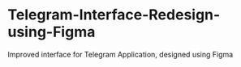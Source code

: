 # Telegram-Interface-Redesign-using-Figma
Improved interface for Telegram Application, designed using Figma
